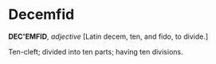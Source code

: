 # Decemfid

**DEC'EMFID**, _adjective_ \[Latin decem, ten, and fido, to divide.\]

Ten-cleft; divided into ten parts; having ten divisions.